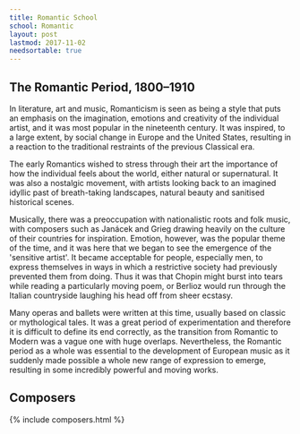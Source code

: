 ```yaml
---
title: Romantic School
school: Romantic
layout: post
lastmod: 2017-11-02
needsortable: true
---
```


## The Romantic Period, 1800–1910

In literature, art and music, Romanticism is seen as being a style that puts an emphasis on the imagination, emotions and creativity of the individual artist, and it was most popular in the nineteenth century.  It was inspired, to a large extent, by social change in Europe and the United States, resulting in a reaction to the traditional restraints of the previous Classical era.

The early Romantics wished to stress through their art the importance of how the individual feels about the world, either natural or supernatural.  It was also a nostalgic movement, with artists looking back to an imagined idyllic past of breath-taking landscapes, natural beauty and sanitised historical scenes.

Musically, there was a preoccupation with nationalistic roots and folk music, with composers such as Janácek and Grieg drawing heavily on the culture of their countries for inspiration.  Emotion, however, was the popular theme of the time, and it was here that we began to see the emergence of the 'sensitive artist'.  It became acceptable for people, especially men, to express themselves in ways in which a restrictive society had previously prevented them from doing.  Thus it was that Chopin might burst into tears while reading a particularly moving poem, or Berlioz would run through the Italian countryside laughing his head off from sheer ecstasy.

Many operas and ballets were written at this time, usually based on classic or mythological tales.  It was a great period of experimentation and therefore it is difficult to define its end correctly, as the transition from Romantic to Modern was a vague one with huge overlaps.  Nevertheless, the Romantic period as a whole was essential to the development of European music as it suddenly made possible a whole new range of expression to emerge, resulting in some incredibly powerful and moving works.

## Composers

{% include composers.html %}
